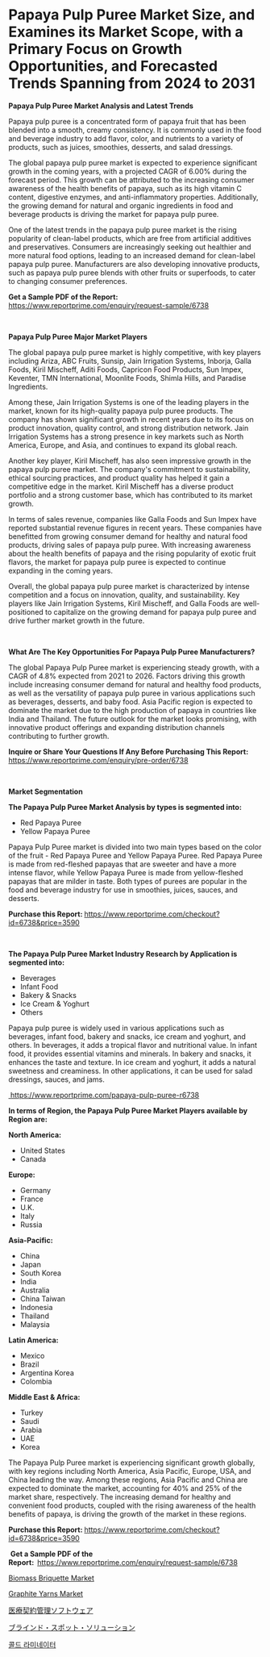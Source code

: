 <p><h1>Papaya Pulp Puree Market Size, and Examines its Market Scope, with a Primary Focus on Growth Opportunities, and Forecasted Trends Spanning from 2024 to 2031</h1></p><p><strong>Papaya Pulp Puree Market Analysis and Latest Trends</strong></p>
<p><p>Papaya pulp puree is a concentrated form of papaya fruit that has been blended into a smooth, creamy consistency. It is commonly used in the food and beverage industry to add flavor, color, and nutrients to a variety of products, such as juices, smoothies, desserts, and salad dressings.</p><p>The global papaya pulp puree market is expected to experience significant growth in the coming years, with a projected CAGR of 6.00% during the forecast period. This growth can be attributed to the increasing consumer awareness of the health benefits of papaya, such as its high vitamin C content, digestive enzymes, and anti-inflammatory properties. Additionally, the growing demand for natural and organic ingredients in food and beverage products is driving the market for papaya pulp puree.</p><p>One of the latest trends in the papaya pulp puree market is the rising popularity of clean-label products, which are free from artificial additives and preservatives. Consumers are increasingly seeking out healthier and more natural food options, leading to an increased demand for clean-label papaya pulp puree. Manufacturers are also developing innovative products, such as papaya pulp puree blends with other fruits or superfoods, to cater to changing consumer preferences.</p></p>
<p><strong>Get a Sample PDF of the Report:&nbsp;</strong> <a href="https://www.reportprime.com/enquiry/request-sample/6738">https://www.reportprime.com/enquiry/request-sample/6738</a></p>
<p>&nbsp;</p>
<p><strong>Papaya Pulp Puree Major Market Players</strong></p>
<p><p>The global papaya pulp puree market is highly competitive, with key players including Ariza, ABC Fruits, Sunsip, Jain Irrigation Systems, Inborja, Galla Foods, Kiril Mischeff, Aditi Foods, Capricon Food Products, Sun Impex, Keventer, TMN International, Moonlite Foods, Shimla Hills, and Paradise Ingredients.</p><p>Among these, Jain Irrigation Systems is one of the leading players in the market, known for its high-quality papaya pulp puree products. The company has shown significant growth in recent years due to its focus on product innovation, quality control, and strong distribution network. Jain Irrigation Systems has a strong presence in key markets such as North America, Europe, and Asia, and continues to expand its global reach.</p><p>Another key player, Kiril Mischeff, has also seen impressive growth in the papaya pulp puree market. The company's commitment to sustainability, ethical sourcing practices, and product quality has helped it gain a competitive edge in the market. Kiril Mischeff has a diverse product portfolio and a strong customer base, which has contributed to its market growth.</p><p>In terms of sales revenue, companies like Galla Foods and Sun Impex have reported substantial revenue figures in recent years. These companies have benefitted from growing consumer demand for healthy and natural food products, driving sales of papaya pulp puree. With increasing awareness about the health benefits of papaya and the rising popularity of exotic fruit flavors, the market for papaya pulp puree is expected to continue expanding in the coming years.</p><p>Overall, the global papaya pulp puree market is characterized by intense competition and a focus on innovation, quality, and sustainability. Key players like Jain Irrigation Systems, Kiril Mischeff, and Galla Foods are well-positioned to capitalize on the growing demand for papaya pulp puree and drive further market growth in the future.</p></p>
<p>&nbsp;</p>
<p><strong>What Are The Key Opportunities For Papaya Pulp Puree Manufacturers?</strong></p>
<p><p>The global Papaya Pulp Puree market is experiencing steady growth, with a CAGR of 4.8% expected from 2021 to 2026. Factors driving this growth include increasing consumer demand for natural and healthy food products, as well as the versatility of papaya pulp puree in various applications such as beverages, desserts, and baby food. Asia Pacific region is expected to dominate the market due to the high production of papaya in countries like India and Thailand. The future outlook for the market looks promising, with innovative product offerings and expanding distribution channels contributing to further growth.</p></p>
<p><strong>Inquire or Share Your Questions If Any Before Purchasing This Report:</strong> <a href="https://www.reportprime.com/enquiry/pre-order/6738">https://www.reportprime.com/enquiry/pre-order/6738</a></p>
<p>&nbsp;</p>
<p><strong>Market Segmentation</strong></p>
<p><strong>The Papaya Pulp Puree Market Analysis by types is segmented into:</strong></p>
<p><ul><li>Red Papaya Puree</li><li>Yellow Papaya Puree</li></ul></p>
<p><p>Papaya Pulp Puree market is divided into two main types based on the color of the fruit - Red Papaya Puree and Yellow Papaya Puree. Red Papaya Puree is made from red-fleshed papayas that are sweeter and have a more intense flavor, while Yellow Papaya Puree is made from yellow-fleshed papayas that are milder in taste. Both types of purees are popular in the food and beverage industry for use in smoothies, juices, sauces, and desserts.</p></p>
<p><strong>Purchase this Report:&nbsp;</strong><a href="https://www.reportprime.com/checkout?id=6738&price=3590">https://www.reportprime.com/checkout?id=6738&price=3590</a></p>
<p>&nbsp;</p>
<p><strong>The Papaya Pulp Puree Market Industry Research by Application is segmented into:</strong></p>
<p><ul><li>Beverages</li><li>Infant Food</li><li>Bakery & Snacks</li><li>Ice Cream & Yoghurt</li><li>Others</li></ul></p>
<p><p>Papaya pulp puree is widely used in various applications such as beverages, infant food, bakery and snacks, ice cream and yoghurt, and others. In beverages, it adds a tropical flavor and nutritional value. In infant food, it provides essential vitamins and minerals. In bakery and snacks, it enhances the taste and texture. In ice cream and yoghurt, it adds a natural sweetness and creaminess. In other applications, it can be used for salad dressings, sauces, and jams.</p></p>
<p><a href="https://www.reportprime.com/papaya-pulp-puree-r6738">&nbsp;https://www.reportprime.com/papaya-pulp-puree-r6738</a></p>
<p><strong>In terms of Region, the Papaya Pulp Puree Market Players available by Region are:</strong></p>
<p>
    <p> <strong> North America: </strong>
        <ul>
            <li>United States</li>
            <li>Canada</li>
        </ul>
        </p> 
    <p> <strong> Europe: </strong>
        <ul>
            <li>Germany</li>
            <li>France</li>
            <li>U.K.</li>
            <li>Italy</li>
            <li>Russia</li>
        </ul>
        </p> 
    <p> <strong> Asia-Pacific: </strong>
        <ul>
            <li>China</li>
            <li>Japan</li>
            <li>South Korea</li>
            <li>India</li>
            <li>Australia</li>
            <li>China Taiwan</li>
            <li>Indonesia</li>
            <li>Thailand</li>
            <li>Malaysia</li>
        </ul>
        </p> 
    <p> <strong> Latin America: </strong>
        <ul>
            <li>Mexico</li>
            <li>Brazil</li>
            <li>Argentina Korea</li>
            <li>Colombia</li>
        </ul>
        </p> 
    <p> <strong> Middle East & Africa: </strong>
        <ul>
            <li>Turkey</li>
            <li>Saudi</li>
            <li>Arabia</li>
            <li>UAE</li>
            <li>Korea</li>
        </ul>
    </p>
    </p>
<p><p>The Papaya Pulp Puree market is experiencing significant growth globally, with key regions including North America, Asia Pacific, Europe, USA, and China leading the way. Among these regions, Asia Pacific and China are expected to dominate the market, accounting for 40% and 25% of the market share, respectively. The increasing demand for healthy and convenient food products, coupled with the rising awareness of the health benefits of papaya, is driving the growth of the market in these regions.</p></p>
<p><strong>Purchase this Report: </strong><a href="https://www.reportprime.com/checkout?id=6738&price=3590">https://www.reportprime.com/checkout?id=6738&price=3590</a></p>
<p>&nbsp;<strong>Get a Sample PDF of the Report:&nbsp;&nbsp;</strong><a href="https://www.reportprime.com/enquiry/request-sample/6738">https://www.reportprime.com/enquiry/request-sample/6738</a></p>
<p><strong></strong></p>
<p><p><a href="https://issuu.com/reportprime-2/docs/biomass-briquette-market-size-2030.pptx">Biomass Briquette Market</a></p><p><a href="https://medium.com/@eujr673/graphite-yarns-market-global-market-share-and-ranking-overall-sales-and-demand-forecast-2024-a8e9678cbeca">Graphite Yarns Market</a></p><p><a href="https://medium.com/@wrandallmelody24/%E5%8C%BB%E7%99%82%E5%A5%91%E7%B4%84%E7%AE%A1%E7%90%86%E3%82%BD%E3%83%95%E3%83%88%E3%82%A6%E3%82%A7%E3%82%A2%E7%94%A3%E6%A5%AD%E3%81%AB%E9%96%A2%E3%81%99%E3%82%8B%E6%B4%9E%E5%AF%9F-2031%E5%B9%B4%E3%81%BE%E3%81%A7%E3%81%AE%E5%B8%82%E5%A0%B4%E3%81%AE%E8%B2%A1%E5%8B%99%E7%8A%B6%E6%B3%81-%E5%B8%82%E5%A0%B4%E8%A6%8F%E6%A8%A1-%E3%81%8A%E3%82%88%E3%81%B3%E5%8F%8E%E7%9B%8A%E5%88%86%E6%9E%90-faf7bdbeebf4">医療契約管理ソフトウェア</a></p><p><a href="https://medium.com/@wrandallmelody24/%E8%A3%BD%E5%93%81%E3%82%BF%E3%82%A4%E3%83%97-%E3%82%AB%E3%83%A1%E3%83%A9%E3%83%99%E3%83%BC%E3%82%B9%E3%82%B7%E3%82%B9%E3%83%86%E3%83%A0-%E3%83%AC%E3%83%BC%E3%83%80%E3%83%BC%E3%83%99%E3%83%BC%E3%82%B9%E3%82%B7%E3%82%B9%E3%83%86%E3%83%A0-%E8%B6%85%E9%9F%B3%E6%B3%A2%E3%83%99%E3%83%BC%E3%82%B9%E3%82%B7%E3%82%B9%E3%83%86%E3%83%A0-%E3%82%A8%E3%83%B3%E3%83%89%E3%83%A6%E3%83%BC%E3%82%B9-%E6%AD%BB%E8%A7%92%E6%A4%9C%E7%9F%A5-%E3%83%90%E3%83%83%E3%82%AF%E3%82%A2%E3%83%83%E3%83%97%E3%82%AB%E3%83%A1%E3%83%A9-%E3%83%91%E3%83%BC%E3%82%AF%E3%82%A2%E3%82%B7%E3%82%B9%E3%83%88-%E3%82%B5%E3%83%A9%E3%82%A6%E3%83%B3%E3%83%89%E3%83%93%E3%83%A5%E3%83%BC-%E3%83%90%E3%83%BC%E3%83%81%E3%83%A3%E3%83%AB%E3%83%94%E3%83%A9%E3%83%BC-%E3%81%8A%E3%82%88%E3%81%B3%E5%9C%B0%E5%9F%9F2024%E5%B9%B4-1d704976d501">ブラインド・スポット・ソリューション</a></p><p><a href="https://medium.com/@domingowolf2022/%ED%95%9C%EA%B5%AD%EC%96%B4-%EC%BD%9C%EB%93%9C-%EB%9D%BC%EB%AF%B8%EB%84%A4%EC%9D%B4%ED%84%B0-%EC%8B%9C%EC%9E%A5-%EC%A1%B0%EC%82%AC-%EB%B0%8F-%EC%82%B0%EC%97%85-%EC%A7%84%ED%99%94-%EB%B0%8F-2031%EB%85%84%EA%B9%8C%EC%A7%80%EC%9D%98-%EC%98%88%EC%B8%A1-628b5f9a437b">콜드 라미네이터</a></p></p>